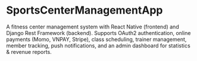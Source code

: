 # SportsCenterManagementApp
A fitness center management system with React Native (frontend) and Django Rest Framework (backend). Supports OAuth2 authentication, online payments (Momo, VNPAY, Stripe), class scheduling, trainer management, member tracking, push notifications, and an admin dashboard for statistics &amp; revenue reports.
